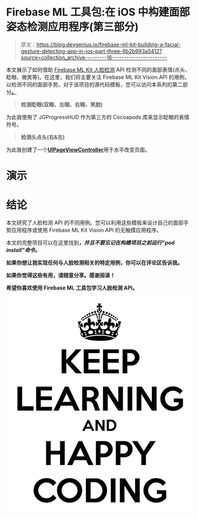 # Firebase ML 工具包:在 iOS 中构建面部姿态检测应用程序(第三部分)

> 原文：<https://blog.devgenius.io/firebase-ml-kit-building-a-facial-gesture-detecting-app-in-ios-part-three-6b2b993a5412?source=collection_archive---------16----------------------->

本文展示了如何借助 [Firebase ML Kit 人脸检测](https://firebase.google.com/docs/ml-kit/detect-faces) API 检测不同的面部表情(点头、眨眼、微笑等)。在这里，我们将主要关注 Firebase ML Kit Vision API 的用例，以检测不同的面部手势。对于该项目的源代码模板，您可以访问本系列的第二部分[**。**](https://medium.com/p/2f5322906d1d/edit)

> **检测眨眼(双眼、左眼、右眼、笑脸)**

为此我使用了 JGProgressHUD 作为第三方的 Cocoapods 库来显示眨眼的表情符号。

> **检测头点头(右&左)**

为此我创建了一个[**UIPageViewController**](https://developer.apple.com/documentation/uikit/uipageviewcontroller)用于水平改变页面。

# 演示

# 结论

本文研究了人脸检测 API 的不同用例。您可以利用这些模板来设计自己的面部手势应用程序或使用 Firebase ML Kit Vision API 的无触摸应用程序。

本文的完整项目可以在这里找到[](https://github.com/paloamit/FaceGestureDemo/commits/FaceGestureUseCase)****，并且不要忘记在构建项目之前运行*“pod install”*命令。****

****如果你想让我实现任何与人脸检测相关的特定用例，你可以在评论区告诉我。****

****如果你觉得这些有用，请随意分享。感谢阅读！****

****希望你喜欢使用 Firebase ML 工具包学习**人脸检测 API。******

****![](img/ddab51b8952d57baffcba86fc9ffc793.png)****